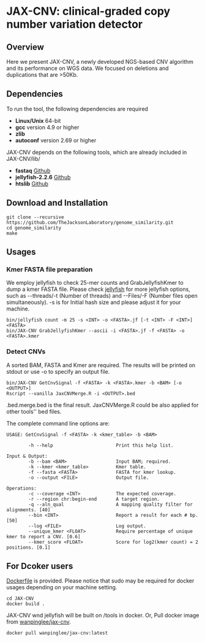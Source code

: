 # JAX-CNV: clinical-graded copy number variation detector

## Overview
Here we present JAX-CNV, a newly developed NGS-based CNV algorithm and its performance on WGS data. We focused on deletions and duplications that are >50Kb.

## Dependencies
To run the tool, the following dependencies are required
  * **Linux/Unix**    64-bit
  * **gcc**    version 4.9 or higher
  * **zlib**
  * **autoconf**    version 2.69 or higher

JAX-CNV depends on the following tools, which are already included in JAX-CNV/lib/
  * **fastaq**    [Github](https://github.com/wanpinglee/fastaq/tree/990d69bffe24a2ea2adf823052bddcf25ea71017)
  * **jellyfish-2.2.6**    [Github](https://github.com/gmarcais/Jellyfish/releases/tag/v2.2.6)
  * **htslib**    [Github](https://github.com/samtools/htslib/tree/b8941e42e1962a026ff1f742df1a66c7edddf89c)

## Download and Installation
```Shell
git clone --recursive https://github.com/TheJacksonLaboratory/genome_similarity.git
cd genome_similarity
make
```

## Usages
### Kmer FASTA file preparation
We employ jellyfish to check 25-mer counts and GrabJellyfishKmer to dump a kmer FASTA file.
Please check [jellyfish](https://github.com/gmarcais/Jellyfish/releases/tag/v2.2.6) for more jellyfish options, such as --threads/-t (Number of threads) and --Files/-F (Number files open simultaneously). -s is for Initial hash size and please adjust it for your machine.
```
bin/jellyfish count -m 25 -s <INT> -o <FASTA>.jf [-t <INT> -F <INT>] <FASTA>
bin/JAX-CNV GrabJellyfishKmer --ascii -i <FASTA>.jf -f <FASTA> -o <FASTA>.kmer
```

### Detect CNVs
A sorted BAM, FASTA and Kmer are required. The results will be printed on stdout or use -o to specify an output file.
```
bin/JAX-CNV GetCnvSignal -f <FASTA> -k <FASTA>.kmer -b <BAM> [-o <OUTPUT>]
Rscript --vanilla JaxCNVMerge.R -i <OUTPUT>.bed
```
<OUTPUT>.bed.merge.bed is the final result. JaxCNVMerge.R could be also applied for other tools'' bed files.

The complete command line options are:
```
USAGE: GetCnvSignal -f <FASTA> -k <kmer_table> -b <BAM>

        -h --help                       Print this help list.

Input & Output:
        -b --bam <BAM>                  Input BAM; required.
        -k --kmer <kmer_table>          Kmer table.
        -f --fasta <FASTA>              FASTA for kmer lookup.
        -o --output <FILE>              Output file.

Operations:
        -c --coverage <INT>             The expected coverage.
        -r --region chr:begin-end       A target region.
        -q --aln_qual                   A mapping quality filter for alignments. [40]
        --bin <INT>                     Report a result for each # bp. [50]
        --log <FILE>                    Log output.
        --unique_kmer <FLOAT>           Require percentage of unique kmer to report a CNV. [0.6]
        --kmer_score <FLOAT>            Score for log2(kmer count) = 2 positions. [0.1]
```

## For Dcoker users
[Dockerfile](Dockerfile) is provided. Please notice that sudo may be required for docker usages depending on your machine setting.
```
cd JAX-CNV
docker build .
```
JAX-CNV wnd jellyfish will be built on /tools in docker.
Or, Pull docker image from [wanpinglee/jax-cnv](https://cloud.docker.com/repository/docker/wanpinglee/jax-cnv).
```
docker pull wanpinglee/jax-cnv:latest
```
